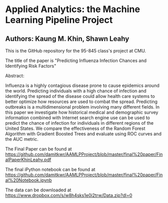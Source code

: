 # Applied Analytics: the Machine Learning Pipeline Project
## Authors: Kaung M. Khin, Shawn Leahy

This is the GitHub repository for the 95-845 class's project at CMU.

The title of the paper is "Predicting Influenza Infection Chances and Identifying Risk Factors"

Abstract: 

Influenza is a highly contagious disease prone to cause epidemics around the world.  Predicting individuals with a high chance of infection and identifying the spread of the disease could allow health care systems to better optimize how resources are used to combat the spread.  Predicting outbreaks is a multidimensional problem involving many different fields.  In this paper we investigate how historical medical and demographic survey information combined with Internet search engine use can be used to predict the chance of infection for individuals in different regions of the United States.  We compare the effectiveness of the Random Forest Algorithm with Gradient Boosted Trees and evaluate using ROC curves and the AUC metric.    


The Final Paper can be found at https://github.com/damitkwr/AAMLPProject/blob/master/final%20paper/FinalPaperKhinLeahy.pdf 

The final iPython notebook can be found at https://github.com/damitkwr/AAMLPProject/blob/master/final%20paper/Final%20Notebook.ipynb

The data can be downloaded at https://www.dropbox.com/s/w8h4sks1e0i2trw/Data.zip?dl=0
